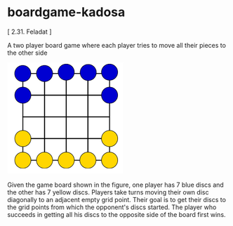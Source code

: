 # boardgame-kadosa
[ 2.31. Feladat ]

A two player board game where each player tries to move all their pieces to the other side

![img.png](img.png)

Given the game board shown in the figure, one player has 7 blue discs and the other has 7 yellow discs. Players take turns moving their own disc diagonally to an adjacent empty grid point. Their goal is to get their discs to the grid points from which the opponent's discs started. The player who succeeds in getting all his discs to the opposite side of the board first wins.


